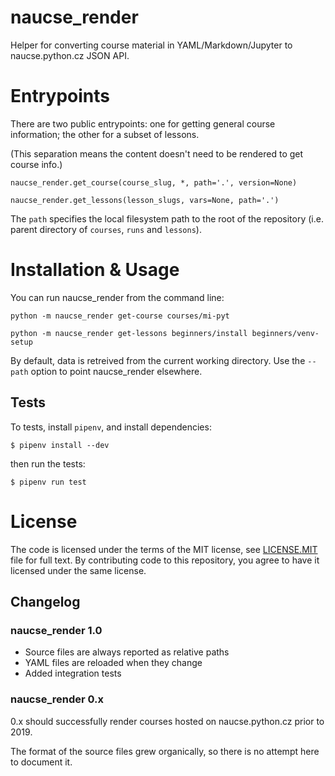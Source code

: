 # naucse_render

Helper for converting course material in YAML/Markdown/Jupyter to
naucse.python.cz JSON API.


# Entrypoints

There are two public entrypoints: one for getting general course information;
the other for a subset of lessons.

(This separation means the content doesn't need to be rendered to get course
info.)

`naucse_render.get_course(course_slug, *, path='.', version=None)`

`naucse_render.get_lessons(lesson_slugs, vars=None, path='.')`

The `path` specifies the local filesystem path to the root of the repository
(i.e. parent directory of `courses`, `runs` and `lessons`).


# Installation & Usage

You can run naucse_render from the command line:

```console
python -m naucse_render get-course courses/mi-pyt

python -m naucse_render get-lessons beginners/install beginners/venv-setup
```

By default, data is retreived from the current working directory.
Use the `--path` option to point naucse_render elsewhere.


## Tests

To tests, install `pipenv`, and install dependencies:

```console
$ pipenv install --dev
```

then run the tests:

```console
$ pipenv run test
```


# License

The code is licensed under the terms of the MIT license, see [LICENSE.MIT] file
for full text. By contributing code to this repository, you agree to have it
licensed under the same license.

[LICENSE.MIT]: https://github.com/pyvec/naucse.python.cz/blob/master/LICENSE.MIT


## Changelog

### naucse_render 1.0

* Source files are always reported as relative paths
* YAML files are reloaded when they change
* Added integration tests


### naucse_render 0.x

0.x should successfully render courses hosted on naucse.python.cz
prior to 2019.

The format of the source files grew organically, so there is no attempt here
to document it.

